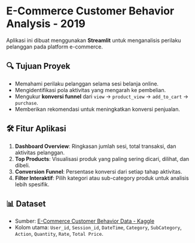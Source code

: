 # E-Commerce Customer Behavior Analysis - 2019

Aplikasi ini dibuat menggunakan **Streamlit** untuk menganalisis perilaku pelanggan pada platform e-commerce.

## 🔍 Tujuan Proyek
- Memahami perilaku pelanggan selama sesi belanja online.
- Mengidentifikasi pola aktivitas yang mengarah ke pembelian.
- Mengukur **konversi funnel** dari `view` → `product_view` → `add_to_cart` → `purchase`.
- Memberikan rekomendasi untuk meningkatkan konversi penjualan.

## 🛠 Fitur Aplikasi
1. **Dashboard Overview**: Ringkasan jumlah sesi, total transaksi, dan aktivitas pelanggan.
2. **Top Products**: Visualisasi produk yang paling sering dicari, dilihat, dan dibeli.
3. **Conversion Funnel**: Persentase konversi dari setiap tahap aktivitas.
4. **Filter Interaktif**: Pilih kategori atau sub-category produk untuk analisis lebih spesifik.

## 📊 Dataset
- Sumber: [E-Commerce Customer Behavior Data - Kaggle](https://www.kaggle.com/datasets/adithiav/e-commerce-customer-behavior-data)  
- Kolom utama: `User_id`, `Session_id`, `DateTime`, `Category`, `SubCategory`, `Action`, `Quantity`, `Rate`, `Total Price`.
